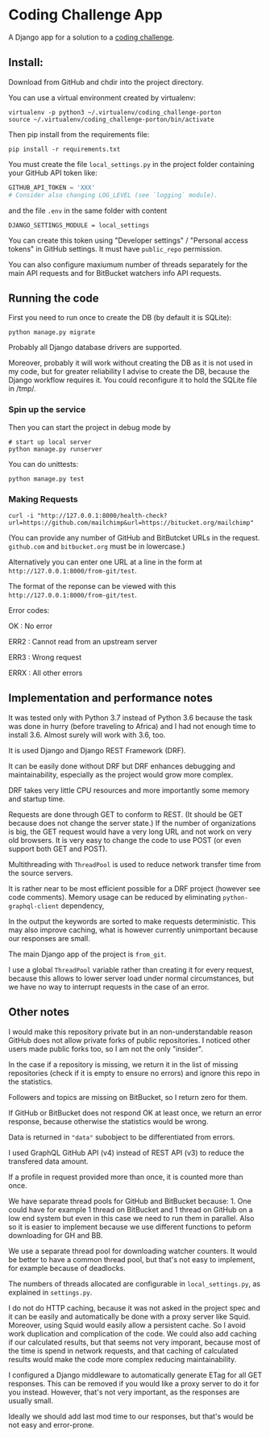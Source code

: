 # Coding Challenge App

A Django app for a solution to a
[coding challenge](https://drive.google.com/file/d/0B6y8e6-LG84naElFcTlkcHQ1bU1qUkM1Y2VhbXpMdnE4ZjJz/view).

## Install:

Download from GitHub and chdir into the project
directory.

You can use a virtual environment created by virtualenv:
```
virtualenv -p python3 ~/.virtualenv/coding_challenge-porton
source ~/.virtualenv/coding_challenge-porton/bin/activate
```

Then pip install from the requirements file:
``` 
pip install -r requirements.txt
```

You must create the file `local_settings.py` in the
project folder containing your GitHub API token like:
```python
GITHUB_API_TOKEN = 'XXX'
# Consider also changing LOG_LEVEL (see `logging` module).
```
and the file `.env` in the same folder with content
```
DJANGO_SETTINGS_MODULE = local_settings
```

You can create this token using "Developer settings" /
"Personal access tokens" in GitHub settings. It must
have `public_repo` permission.

You can also configure maxiumum number of threads
separately for the main API requests and for
BitBucket watchers info API requests.

## Running the code

First you need to run once to create the DB (by default it is
SQLite):
```
python manage.py migrate
```

Probably all Django database drivers are supported.

Moreover, probably it will work without creating the DB as it is
not used in my code, but for greater reliability I advise to
create the DB, because the Django workflow requires it. You could
reconfigure it to hold the SQLite file in /tmp/.

### Spin up the service

Then you can start the project in debug mode by
```
# start up local server
python manage.py runserver 
```

You can do unittests:
```
python manage.py test 
```

### Making Requests

```
curl -i "http://127.0.0.1:8000/health-check?url=https://github.com/mailchimp&url=https://bitucket.org/mailchimp"
```
(You can provide any number of GitHub and BitButcket URLs in the request. `github.com` and `bitbucket.org` must be in lowercase.)

Alternatively you can enter one URL at a line in the
form at `http://127.0.0.1:8000/from-git/test`.

The format of the reponse can be viewed with this
`http://127.0.0.1:8000/from-git/test`.

Error codes:

OK
: No error

ERR2
: Cannot read from an upstream server

ERR3
: Wrong request

ERRX
: All other errors

## Implementation and performance notes

It was tested only with Python 3.7 instead of Python 3.6 because
the task was done in hurry (before traveling to Africa) and I
had not enough time to install 3.6. Almost surely will work with
3.6, too.

It is used Django and Django REST Framework (DRF).

It can be easily done without DRF but DRF enhances debugging
and maintainability, especially as the project would grow more
complex.

DRF takes very little CPU resources and more importantly some
memory and startup time.

Requests are done through GET to conform to REST. (It should be GET
because does not change the server state.) If the number
of organizations is big, the GET request would have a very long
URL and not work on very old browsers. It is very easy to change
the code to use POST (or even support both GET and POST).  

Multithreading with `ThreadPool` is used to reduce
network transfer time from the source servers.

It is rather near to be most efficient
possible for a DRF project (however see code comments). Memory usage can be reduced by eliminating
`python-graphql-client` dependency,

In the output the keywords are sorted to make requests
deterministic. This may also improve caching, what is however
currently unimportant because our responses are small.

The main Django app of the project is `from_git`.

I use a global `ThreadPool` variable rather than creating it for every request, because this allows to lower server load under normal circumstances, but we have no way to interrupt requests in the case of an error.

## Other notes

I would make this repository private but in an non-understandable
reason GitHub does not allow private forks of public repositories.
I noticed other users made public forks too, so I am not the only
"insider".

In the case if a repository is missing, we return it in the list
of missing repositories (check if it is empty to ensure no errors)
and ignore this repo in the statistics.

Followers and topics are missing on BitBucket, so I return zero for them.

If GitHub or BitBucket does not respond OK at least once, we
return an error response, because otherwise the statistics would
be wrong.

Data is returned in `"data"` subobject to be differentiated from
errors.

I used GraphQL GitHub API (v4) instead of REST API (v3) to reduce the transfered
data amount.

If a profile in request provided more than once, it is counted more
than once. 

We have separate thread pools for GitHub and BitBucket
because: 1. One could have for example 1 thread on
BitBucket and 1 thread on GitHub on a low end system
but even in this case we need to run them in parallel.
Also so it is easier to implement because we use
different functions to peform downloading for GH and BB.

We use a separate thread pool for downloading watcher counters. It would be better to have a common thread pool, but that's not easy to implement, for example because of deadlocks.

The numbers of threads allocated are configurable in `local_settings.py`, as explained in `settings.py`.

I do not do HTTP caching, because it was not asked in the project spec and it can be easily and
automatically be done with a proxy server like Squid.
Moreover, using Squid would easily allow a persistent
cache. So I avoid work duplication and complication
of the code. We could also add caching if our
calculated results, but that seems not very imporant,
because most of the time is spend in network requests,
and that caching of calculated results would make
the code more complex reducing maintainability.

I configured a Django middleware to automatically generate ETag for all GET responses. This can be removed if you would like a proxy server to do it for you instead. However, that's not very important, as the responses are usually small.

Ideally we should add last mod time to our
responses, but that's would be not easy and error-prone.
